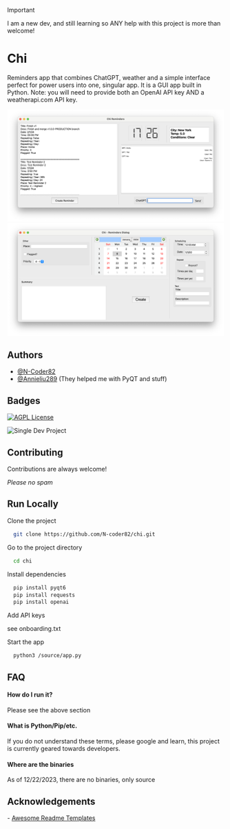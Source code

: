 > [!IMPORTANT]
> I am a new dev, and still learning so ANY help with this project is more than welcome!

# Chi

 Reminders app that combines ChatGPT, weather and a simple interface perfect for power users into one, singular app. It is a GUI app built in Python. Note: you will need to provide both an OpenAI API key AND a weatherapi.com API key.

![Main Page](https://raw.githubusercontent.com/N-coder82/chi/main/Screenshot%20Main%20Page.png)
![New Reminder](https://github.com/N-coder82/chi/blob/main/Screenshot%20reminders%20Dialog.png?raw=true)

## Authors

- [@N-Coder82](https://.github.com/N-Coder82)
- [@Annieliu289](https://github.com/Annieliu289) (They helped me with PyQT and stuff)


## Badges

[![AGPL License](https://img.shields.io/badge/license-AGPL-blue.svg)](http://www.gnu.org/licenses/agpl-3.0)

![Single Dev Project](https://img.shields.io/badge/project_size-single_dev-red)

## Contributing

Contributions are always welcome!

*Please no spam*
## Run Locally

Clone the project

```bash
  git clone https://github.com/N-coder82/chi.git
```

Go to the project directory

```bash
  cd chi
```

Install dependencies

```bash
  pip install pyqt6
  pip install requests
  pip install openai
```

Add API keys

see onboarding.txt

Start the app

```bash
  python3 /source/app.py
```


## FAQ

#### How do I run it?

Please see the above section

#### What is Python/Pip/etc.

If you do not understand these terms, please google and learn, this project is currently geared towards developers.

#### Where are the binaries

As of 12/22/2023, there are no binaries, only source


## Acknowledgements
\- [Awesome Readme Templates](https://readme.so)
